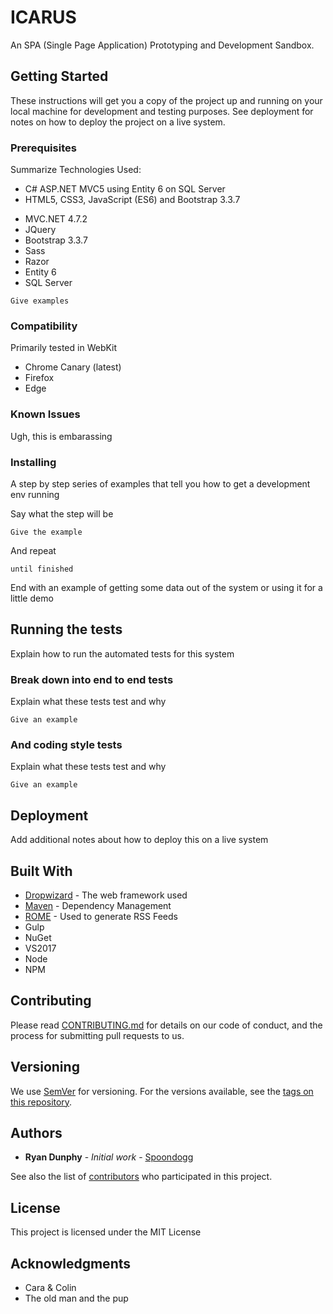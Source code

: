 # ICARUS

An SPA (Single Page Application) Prototyping and Development Sandbox.

## Getting Started

These instructions will get you a copy of the project up and running on your local machine for development and testing purposes. 
See deployment for notes on how to deploy the project on a live system.

### Prerequisites

Summarize Technologies Used:
  - C# ASP.NET MVC5 using Entity 6 on SQL Server 
  - HTML5, CSS3, JavaScript (ES6) and Bootstrap 3.3.7

* MVC.NET 4.7.2
* JQuery
* Bootstrap 3.3.7
* Sass
* Razor
* Entity 6
* SQL Server

```
Give examples
```

### Compatibility

Primarily tested in WebKit 

* Chrome Canary (latest) 
* Firefox
* Edge

### Known Issues

Ugh, this is embarassing


### Installing

A step by step series of examples that tell you how to get a development env running

Say what the step will be

```
Give the example
```

And repeat

```
until finished
```

End with an example of getting some data out of the system or using it for a little demo

## Running the tests

Explain how to run the automated tests for this system

### Break down into end to end tests

Explain what these tests test and why

```
Give an example
```

### And coding style tests

Explain what these tests test and why

```
Give an example
```

## Deployment

Add additional notes about how to deploy this on a live system

## Built With

* [Dropwizard](http://www.dropwizard.io/1.0.2/docs/) - The web framework used
* [Maven](https://maven.apache.org/) - Dependency Management
* [ROME](https://rometools.github.io/rome/) - Used to generate RSS Feeds
* Gulp
* NuGet
* VS2017
* Node
* NPM

## Contributing

Please read [CONTRIBUTING.md](https://gist.github.com/Spoondogg/b24679402957c63ec426) for details on our code of conduct, and the process for submitting pull requests to us.

## Versioning

We use [SemVer](http://semver.org/) for versioning. For the versions available, see the [tags on this repository](https://github.com/Spoondogg/ICARUS/tags). 

## Authors

* **Ryan Dunphy** - *Initial work* - [Spoondogg](https://github.com/Spoondogg)

See also the list of [contributors](https://github.com/Spoondogg/ICARUS/contributors) who participated in this project.

## License

This project is licensed under the MIT License 

## Acknowledgments

* Cara & Colin
* The old man and the pup
